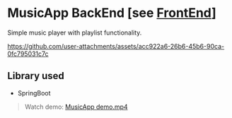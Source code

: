 # MusicApp BackEnd [see [FrontEnd](https://github.com/ma-altaf/musicApp_frontend)]

Simple music player with playlist functionality.

https://github.com/user-attachments/assets/acc922a6-26b6-45b6-90ca-0fc795031c7c

## Library used

- SpringBoot

> Watch demo: [MusicApp demo.mp4](./MusicApp%20demo.mp4)

